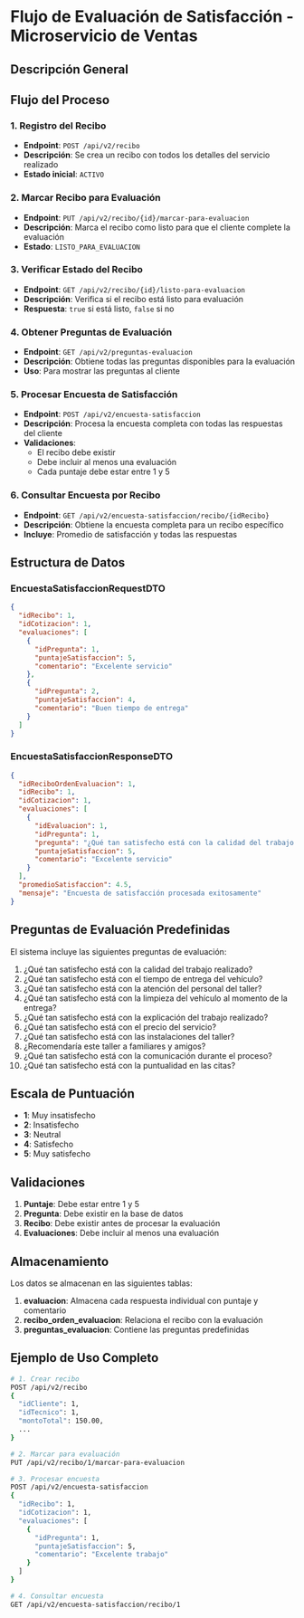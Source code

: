 # Flujo de Evaluación de Satisfacción - Microservicio de Ventas

## Descripción General

## Flujo del Proceso

### 1. Registro del Recibo
- **Endpoint**: `POST /api/v2/recibo`
- **Descripción**: Se crea un recibo con todos los detalles del servicio realizado
- **Estado inicial**: `ACTIVO`

### 2. Marcar Recibo para Evaluación
- **Endpoint**: `PUT /api/v2/recibo/{id}/marcar-para-evaluacion`
- **Descripción**: Marca el recibo como listo para que el cliente complete la evaluación
- **Estado**: `LISTO_PARA_EVALUACION`

### 3. Verificar Estado del Recibo
- **Endpoint**: `GET /api/v2/recibo/{id}/listo-para-evaluacion`
- **Descripción**: Verifica si el recibo está listo para evaluación
- **Respuesta**: `true` si está listo, `false` si no

### 4. Obtener Preguntas de Evaluación
- **Endpoint**: `GET /api/v2/preguntas-evaluacion`
- **Descripción**: Obtiene todas las preguntas disponibles para la evaluación
- **Uso**: Para mostrar las preguntas al cliente

### 5. Procesar Encuesta de Satisfacción
- **Endpoint**: `POST /api/v2/encuesta-satisfaccion`
- **Descripción**: Procesa la encuesta completa con todas las respuestas del cliente
- **Validaciones**:
  - El recibo debe existir
  - Debe incluir al menos una evaluación
  - Cada puntaje debe estar entre 1 y 5

### 6. Consultar Encuesta por Recibo
- **Endpoint**: `GET /api/v2/encuesta-satisfaccion/recibo/{idRecibo}`
- **Descripción**: Obtiene la encuesta completa para un recibo específico
- **Incluye**: Promedio de satisfacción y todas las respuestas

## Estructura de Datos

### EncuestaSatisfaccionRequestDTO
```json
{
  "idRecibo": 1,
  "idCotizacion": 1,
  "evaluaciones": [
    {
      "idPregunta": 1,
      "puntajeSatisfaccion": 5,
      "comentario": "Excelente servicio"
    },
    {
      "idPregunta": 2,
      "puntajeSatisfaccion": 4,
      "comentario": "Buen tiempo de entrega"
    }
  ]
}
```

### EncuestaSatisfaccionResponseDTO
```json
{
  "idReciboOrdenEvaluacion": 1,
  "idRecibo": 1,
  "idCotizacion": 1,
  "evaluaciones": [
    {
      "idEvaluacion": 1,
      "idPregunta": 1,
      "pregunta": "¿Qué tan satisfecho está con la calidad del trabajo realizado?",
      "puntajeSatisfaccion": 5,
      "comentario": "Excelente servicio"
    }
  ],
  "promedioSatisfaccion": 4.5,
  "mensaje": "Encuesta de satisfacción procesada exitosamente"
}
```

## Preguntas de Evaluación Predefinidas

El sistema incluye las siguientes preguntas de evaluación:

1. ¿Qué tan satisfecho está con la calidad del trabajo realizado?
2. ¿Qué tan satisfecho está con el tiempo de entrega del vehículo?
3. ¿Qué tan satisfecho está con la atención del personal del taller?
4. ¿Qué tan satisfecho está con la limpieza del vehículo al momento de la entrega?
5. ¿Qué tan satisfecho está con la explicación del trabajo realizado?
6. ¿Qué tan satisfecho está con el precio del servicio?
7. ¿Qué tan satisfecho está con las instalaciones del taller?
8. ¿Recomendaría este taller a familiares y amigos?
9. ¿Qué tan satisfecho está con la comunicación durante el proceso?
10. ¿Qué tan satisfecho está con la puntualidad en las citas?

## Escala de Puntuación

- **1**: Muy insatisfecho
- **2**: Insatisfecho
- **3**: Neutral
- **4**: Satisfecho
- **5**: Muy satisfecho

## Validaciones

1. **Puntaje**: Debe estar entre 1 y 5
2. **Pregunta**: Debe existir en la base de datos
3. **Recibo**: Debe existir antes de procesar la evaluación
4. **Evaluaciones**: Debe incluir al menos una evaluación

## Almacenamiento

Los datos se almacenan en las siguientes tablas:

1. **evaluacion**: Almacena cada respuesta individual con puntaje y comentario
2. **recibo_orden_evaluacion**: Relaciona el recibo con la evaluación
3. **preguntas_evaluacion**: Contiene las preguntas predefinidas

## Ejemplo de Uso Completo

```bash
# 1. Crear recibo
POST /api/v2/recibo
{
  "idCliente": 1,
  "idTecnico": 1,
  "montoTotal": 150.00,
  ...
}

# 2. Marcar para evaluación
PUT /api/v2/recibo/1/marcar-para-evaluacion

# 3. Procesar encuesta
POST /api/v2/encuesta-satisfaccion
{
  "idRecibo": 1,
  "idCotizacion": 1,
  "evaluaciones": [
    {
      "idPregunta": 1,
      "puntajeSatisfaccion": 5,
      "comentario": "Excelente trabajo"
    }
  ]
}

# 4. Consultar encuesta
GET /api/v2/encuesta-satisfaccion/recibo/1
``` 